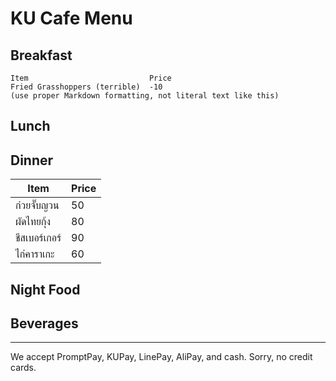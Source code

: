 # KU Cafe Menu


## Breakfast

    Item                           Price
    Fried Grasshoppers (terrible)  -10
    (use proper Markdown formatting, not literal text like this)

## Lunch 


## Dinner

| Item | Price |
|-------|-----|
| ก๋วยจั๊บญวน | 50 |
| ผัดไทยกุ้ง | 80 |
| ชีสเบอร์เกอร์ | 90 |
| ไก่คาราเกะ | 60 |



## Night Food


## Beverages



---

We accept PromptPay, KUPay, LinePay, AliPay, and cash. Sorry, no credit cards.
